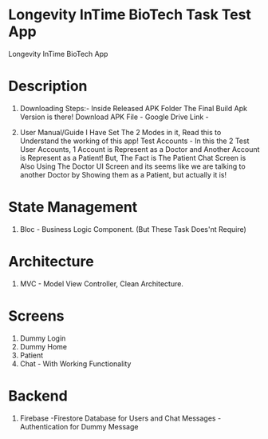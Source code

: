 # Longevity InTime BioTech Task Test App

Longevity InTime BioTech App

# Description

1. Downloading Steps:-
   Inside Released APK Folder The Final Build Apk Version is there!
   Download APK File - Google Drive Link -

2. User Manual/Guide
   I Have Set The 2 Modes in it, Read this to Understand the working of this app!
   Test Accounts - In this the 2 Test User Accounts, 1 Account is Represent as a Doctor and Another Account is Represent as a Patient!
   But, The Fact is The Patient Chat Screen is Also Using The Doctor UI Screen and its seems like we are talking to another Doctor by Showing them as a Patient, but actually it is!

# State Management

1. Bloc - Business Logic Component. (But These Task Does'nt Require)

# Architecture

1. MVC - Model View Controller, Clean Architecture.

# Screens

1. Dummy Login
2. Dummy Home
3. Patient
4. Chat - With Working Functionality

# Backend

1. Firebase
   -Firestore Database for Users and Chat Messages
   -Authentication for Dummy Message
